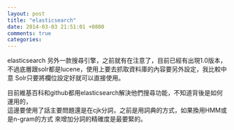 ```yaml
---
layout: post
title: "elasticsearch"
date: 2014-03-03 21:51:01 +0800
comments: true
categories: 
---
```


elasticsearch 另外一款搜尋引擎，之前就有在注意了，目前已經有出現1.0版本，  
不過底層跟solr都是lucene，使用上要去抓取資料庫的內容要另外設定，我比較中意
Solr只要將欄位設定好就可以直接使用。  
<!-- more -->

目前維基百科和github都用elasticsearch解決他們搜尋功能，不知道背後是如何運用的，  
這邊要使用了話主要問題還是在cjk分詞，之前是用詞典的方式，如果換用HMM或是n-gram的方式
來增加分詞的精確度是最要緊的。

